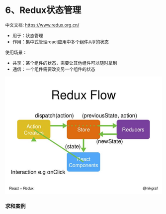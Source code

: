 # 6、Redux状态管理

中文文档: https://www.redux.org.cn/

- 用于：状态管理
- 作用：集中式管理react应用中多个组件`共享`的状态

使用场景：

- 共享：某个组件的状态，需要让其他组件可以随时拿到
- 通信：一个组件需要改变另一个组件的状态

![](img/redux-flow.jpg)

### 求和案例
